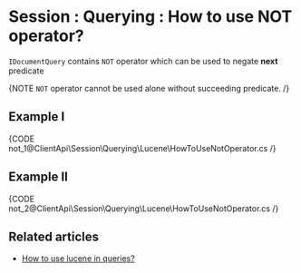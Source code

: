 # Session : Querying : How to use NOT operator?

`IDocumentQuery` contains `NOT` operator which can be used to negate **next** predicate

{NOTE `NOT` operator cannot be used alone without succeeding predicate. /}

## Example I

{CODE not_1@ClientApi\Session\Querying\Lucene\HowToUseNotOperator.cs /}

## Example II

{CODE not_2@ClientApi\Session\Querying\Lucene\HowToUseNotOperator.cs /}

## Related articles

- [How to use lucene in queries?](../../../../client-api/session/querying/lucene/how-to-use-lucene-in-queries)